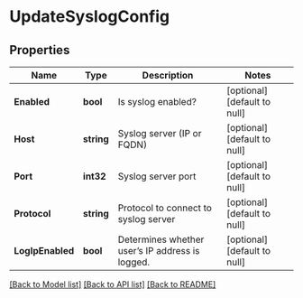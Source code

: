 # UpdateSyslogConfig

## Properties
Name | Type | Description | Notes
------------ | ------------- | ------------- | -------------
**Enabled** | **bool** | Is syslog enabled? | [optional] [default to null]
**Host** | **string** | Syslog server (IP or FQDN) | [optional] [default to null]
**Port** | **int32** | Syslog server port | [optional] [default to null]
**Protocol** | **string** | Protocol to connect to syslog server | [optional] [default to null]
**LogIpEnabled** | **bool** | Determines whether user’s IP address is logged. | [optional] [default to null]

[[Back to Model list]](../README.md#documentation-for-models) [[Back to API list]](../README.md#documentation-for-api-endpoints) [[Back to README]](../README.md)

